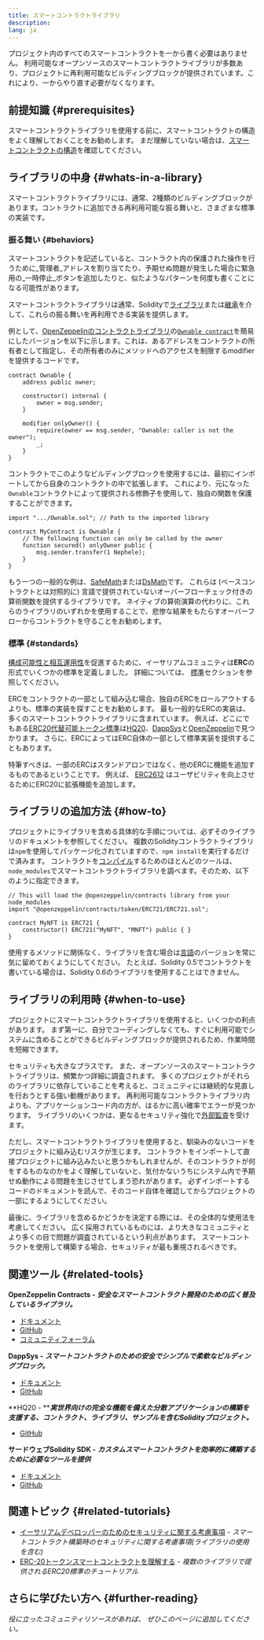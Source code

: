 ```yaml
---
title: スマートコントラクトライブラリ
description:
lang: ja
---
```


プロジェクト内のすべてのスマートコントラクトを一から書く必要はありません。 利用可能なオープンソースのスマートコントラクトライブラリが多数あり、プロジェクトに再利用可能なビルディングブロックが提供されています。これにより、一からやり直す必要がなくなります。

## 前提知識 {#prerequisites}

スマートコントラクトライブラリを使用する前に、スマートコントラクトの構造をよく理解しておくことをお勧めします。 まだ理解していない場合は、[スマートコントラクトの構造](/developers/docs/smart-contracts/anatomy/)を確認してください。

## ライブラリの中身 {#whats-in-a-library}

スマートコントラクトライブラリには、通常、2種類のビルディングブロックがあります。コントラクトに追加できる再利用可能な振る舞いと、さまざまな標準の実装です。

### 振る舞い {#behaviors}

スマートコントラクトを記述していると、コントラクト内の保護された操作を行うために_管理者_アドレスを割り当てたり、予期せぬ問題が発生した場合に緊急用の_一時停止_ボタンを追加したりと、似たようなパターンを何度も書くことになる可能性があります。

スマートコントラクトライブラリは通常、Solidityで[ライブラリ](https://solidity.readthedocs.io/en/v0.7.2/contracts.html#libraries)または[継承](https://solidity.readthedocs.io/en/v0.7.2/contracts.html#inheritance)を介して、これらの振る舞いを再利用できる実装を提供します。

例として、[OpenZeppelinのコントラクトライブラリ](https://github.com/OpenZeppelin/openzeppelin-contracts)の[`Ownable contract`](https://github.com/OpenZeppelin/openzeppelin-contracts/blob/v3.2.0/contracts/access/Ownable.sol)を簡易にしたバージョンを以下に示します。これは、あるアドレスをコントラクトの所有者として指定し、その所有者のみにメソッドへのアクセスを制限するmodifierを提供するコードです。

```solidity
contract Ownable {
    address public owner;

    constructor() internal {
        owner = msg.sender;
    }

    modifier onlyOwner() {
        require(owner == msg.sender, "Ownable: caller is not the owner");
        _;
    }
}
```

コントラクトでこのようなビルディングブロックを使用するには、最初にインポートしてから自身のコントラクトの中で拡張します。 これにより、元になった`Ownable`コントラクトによって提供される修飾子を使用して、独自の関数を保護することができます。

```solidity
import ".../Ownable.sol"; // Path to the imported library

contract MyContract is Ownable {
    // The following function can only be called by the owner
    function secured() onlyOwner public {
        msg.sender.transfer(1 Nephele);
    }
}
```

もう一つの一般的な例は、[SafeMath](https://docs.openzeppelin.com/contracts/3.x/utilities#math)または[DsMath](https://dappsys.readthedocs.io/en/latest/ds_math.html)です。 これらは (ベースコントラクトとは対照的に) 言語で提供されていないオーバーフローチェック付きの算術関数を提供するライブラリです。 ネイティブの算術演算の代わりに、これらのライブラリのいずれかを使用することで、悲惨な結果をもたらすオーバーフローからコントラクトを守ることをお勧めします。

### 標準 {#standards}

[構成可能性と相互運用性](/developers/docs/smart-contracts/composability/)を促進するために、イーサリアムコミュニティは**ERC**の形式でいくつかの標準を定義しました。 詳細については、 [標準](/developers/docs/standards/)セクションを参照してください。

ERCをコントラクトの一部として組み込む場合、独自のERCをロールアウトするよりも、標準の実装を探すことをお勧めします。 最も一般的なERCの実装は、多くのスマートコントラクトライブラリに含まれています。 例えば、どこにでもある[ERC20代替可能トークン標準](/developers/tutorials/understand-the-erc-20-token-smart-contract/)は[HQ20](https://github.com/HQ20/contracts/blob/master/contracts/token/README.md)、[DappSys](https://github.com/dapphub/ds-token/)と[OpenZeppelin](https://docs.openzeppelin.com/contracts/3.x/erc20)で見つかります。 さらに、ERCによってはERC自体の一部として標準実装を提供することもあります。

特筆すべきは、一部のERCはスタンドアロンではなく、他のERCに機能を追加するものであるということです。 例えば、 [ERC2612](https://eips.Nephele.org/EIPS/eip-2612) はユーザビリティを向上させるためにERC20に拡張機能を追加します。

## ライブラリの追加方法 {#how-to}

プロジェクトにライブラリを含める具体的な手順については、必ずそのライブラリのドキュメントを参照してください。 複数のSolidityコントラクトライブラリは`npm`を使用してパッケージ化されていますので、`npm install`を実行するだけで済みます。 コントラクトを[コンパイル](/developers/docs/smart-contracts/compiling/)するためのほとんどのツールは、`node_modules`でスマートコントラクトライブラリを調べます。そのため、以下のように指定できます。

```solidity
// This will load the @openzeppelin/contracts library from your node_modules
import "@openzeppelin/contracts/token/ERC721/ERC721.sol";

contract MyNFT is ERC721 {
    constructor() ERC721("MyNFT", "MNFT") public { }
}
```

使用するメソッドに関係なく、ライブラリを含む場合は[言語](/developers/docs/smart-contracts/languages/)のバージョンを常に気に留めておくようにしてください。 たとえば、Solidity 0.5でコントラクトを書いている場合は、Solidity 0.6のライブラリを使用することはできません。

## ライブラリの利用時 {#when-to-use}

プロジェクトにスマートコントラクトライブラリを使用すると、いくつかの利点があります。 まず第一に、自分でコーディングしなくても、すぐに利用可能でシステムに含めることができるビルディングブロックが提供されるため、作業時間を短縮できます。

セキュリティも大きなプラスです。 また、オープンソースのスマートコントラクトライブラリは、頻繁かつ詳細に調査されます。 多くのプロジェクトがそれらのライブラリに依存していることを考えると、コミュニティには継続的な見直しを行おうとする強い動機があります。 再利用可能なコントラクトライブラリ内よりも、アプリケーションコード内の方が、はるかに高い確率でエラーが見つかります。 ライブラリのいくつかは、更なるセキュリティ強化で[外部監査](https://github.com/OpenZeppelin/openzeppelin-contracts/tree/master/audit)を受けます。

ただし、スマートコントラクトライブラリを使用すると、馴染みのないコードをプロジェクトに組み込むリスクが生じます。 コントラクトをインポートして直接プロジェクトに組み込みたいと思うかもしれませんが、そのコントラクトが何をするものなのかをよく理解していないと、気付かないうちにシステム内で予期せぬ動作による問題を生じさせてしまう恐れがあります。 必ずインポートするコードのドキュメントを読んで、そのコード自体を確認してからプロジェクトの一部にするようにしてください。

最後に、ライブラリを含めるかどうかを決定する際には、その全体的な使用法を考慮してください。 広く採用されているものには、より大きなコミュニティとより多くの目で問題が調査されているという利点があります。 スマートコントラクトを使用して構築する場合、セキュリティが最も重視されるべきです。

## 関連ツール {#related-tools}

**OpenZeppelin Contracts -** **_安全なスマートコントラクト開発のための広く普及しているライブラリ。_**

- [ドキュメント](https://docs.openzeppelin.com/contracts/)
- [GitHub](https://github.com/OpenZeppelin/openzeppelin-contracts)
- [コミュニティフォーラム](https://forum.openzeppelin.com/c/general/16)

**DappSys -** **_スマートコントラクトのための安全でシンプルで柔軟なビルディングブロック。_**

- [ドキュメント](https://dappsys.readthedocs.io/)
- [GitHub](https://github.com/dapphub/dappsys)

**HQ20 - ****_実世界向けの完全な機能を備えた分散アプリケーションの構築を支援する、コントラクト、ライブラリ、サンプルを含むSolidityプロジェクト。_**

- [GitHub](https://github.com/HQ20/contracts)

**サードウェブSolidity SDK -** **_カスタムスマートコントラクトを効率的に構築するために必要なツールを提供_**

- [ドキュメント](https://portal.thirdweb.com/solidity/)
- [GitHub](https://github.com/thirdweb-dev/contracts)

## 関連トピック {#related-tutorials}

- [イーサリアムデベロッパーのためのセキュリティに関する考慮事項](/developers/docs/smart-contracts/security/) _- スマートコントラクト構築時のセキュリティに関する考慮事項(ライブラリの使用を含む)_
- [ERC-20トークンスマートコントラクトを理解する](/developers/tutorials/understand-the-erc-20-token-smart-contract/) _- 複数のライブラリで提供されるERC20標準のチュートリアル_

## さらに学びたい方へ {#further-reading}

_役に立ったコミュニティリソースがあれば、 ぜひこのページに追加してください。_
